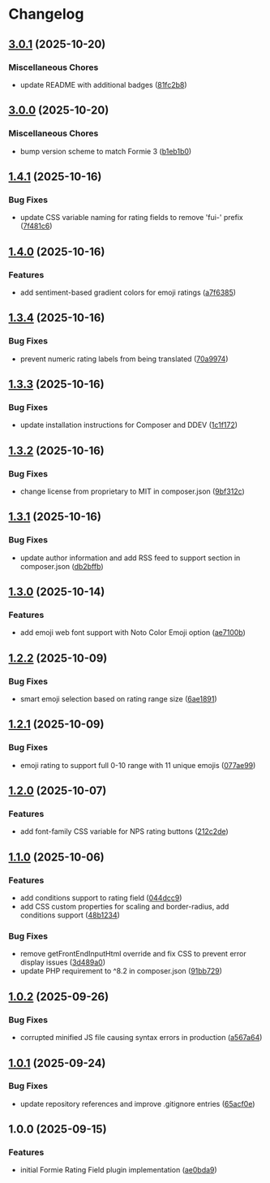 # Changelog

## [3.0.1](https://github.com/LindemannRock/craft-formie-rating-field/compare/v3.0.0...v3.0.1) (2025-10-20)


### Miscellaneous Chores

* update README with additional badges ([81fc2b8](https://github.com/LindemannRock/craft-formie-rating-field/commit/81fc2b843d265de1c3a256a8760e349c7d0bd8e2))

## [3.0.0](https://github.com/LindemannRock/craft-formie-rating-field/compare/v1.4.1...v3.0.0) (2025-10-20)


### Miscellaneous Chores

* bump version scheme to match Formie 3 ([b1eb1b0](https://github.com/LindemannRock/craft-formie-rating-field/commit/b1eb1b0771c27d6749f0697af345c51c85fe7763))

## [1.4.1](https://github.com/LindemannRock/craft-formie-rating-field/compare/v1.4.0...v1.4.1) (2025-10-16)


### Bug Fixes

* update CSS variable naming for rating fields to remove 'fui-' prefix ([7f481c6](https://github.com/LindemannRock/craft-formie-rating-field/commit/7f481c67c875792301d39399d1ced703fb32817d))

## [1.4.0](https://github.com/LindemannRock/craft-formie-rating-field/compare/v1.3.4...v1.4.0) (2025-10-16)


### Features

* add sentiment-based gradient colors for emoji ratings ([a7f6385](https://github.com/LindemannRock/craft-formie-rating-field/commit/a7f6385433bdf5218a324a9ebd9eb55222aef32a))

## [1.3.4](https://github.com/LindemannRock/craft-formie-rating-field/compare/v1.3.3...v1.3.4) (2025-10-16)


### Bug Fixes

* prevent numeric rating labels from being translated ([70a9974](https://github.com/LindemannRock/craft-formie-rating-field/commit/70a99742cfbc5d6b8ee6af799247fb1fc07171c9))

## [1.3.3](https://github.com/LindemannRock/craft-formie-rating-field/compare/v1.3.2...v1.3.3) (2025-10-16)


### Bug Fixes

* update installation instructions for Composer and DDEV ([1c1f172](https://github.com/LindemannRock/craft-formie-rating-field/commit/1c1f172f37335889af8dc25b6942d764102a21be))

## [1.3.2](https://github.com/LindemannRock/craft-formie-rating-field/compare/v1.3.1...v1.3.2) (2025-10-16)


### Bug Fixes

* change license from proprietary to MIT in composer.json ([9bf312c](https://github.com/LindemannRock/craft-formie-rating-field/commit/9bf312c5cccb6bd3280eb9d2799bce9a85b777a1))

## [1.3.1](https://github.com/LindemannRock/craft-formie-rating-field/compare/v1.3.0...v1.3.1) (2025-10-16)


### Bug Fixes

* update author information and add RSS feed to support section in composer.json ([db2bffb](https://github.com/LindemannRock/craft-formie-rating-field/commit/db2bffb8ee9b85994687e3f82d30cd2a8d94c9e3))

## [1.3.0](https://github.com/LindemannRock/craft-formie-rating-field/compare/v1.2.2...v1.3.0) (2025-10-14)


### Features

* add emoji web font support with Noto Color Emoji option ([ae7100b](https://github.com/LindemannRock/craft-formie-rating-field/commit/ae7100b044d312a336fb365339542b7bf395f409))

## [1.2.2](https://github.com/LindemannRock/craft-formie-rating-field/compare/v1.2.1...v1.2.2) (2025-10-09)


### Bug Fixes

* smart emoji selection based on rating range size ([6ae1891](https://github.com/LindemannRock/craft-formie-rating-field/commit/6ae1891e0913c632fd9a1e194f4106e7caf883be))

## [1.2.1](https://github.com/LindemannRock/craft-formie-rating-field/compare/v1.2.0...v1.2.1) (2025-10-09)


### Bug Fixes

* emoji rating to support full 0-10 range with 11 unique emojis ([077ae99](https://github.com/LindemannRock/craft-formie-rating-field/commit/077ae99910c5cc1142ad0971e720f914177bfe22))

## [1.2.0](https://github.com/LindemannRock/craft-formie-rating-field/compare/v1.1.0...v1.2.0) (2025-10-07)


### Features

* add font-family CSS variable for NPS rating buttons ([212c2de](https://github.com/LindemannRock/craft-formie-rating-field/commit/212c2de0eb13818792fe1ff24884f63c5d79f7e2))

## [1.1.0](https://github.com/LindemannRock/craft-formie-rating-field/compare/v1.0.2...v1.1.0) (2025-10-06)


### Features

* add conditions support to rating field ([044dcc9](https://github.com/LindemannRock/craft-formie-rating-field/commit/044dcc944ff0954e2d627c56ca6915387abda907))
* add CSS custom properties for scaling and border-radius, add conditions support ([48b1234](https://github.com/LindemannRock/craft-formie-rating-field/commit/48b12346877b2214a9c52fe1e8b43db545dd5333))


### Bug Fixes

* remove getFrontEndInputHtml override and fix CSS to prevent error display issues ([3d489a0](https://github.com/LindemannRock/craft-formie-rating-field/commit/3d489a0bb6b8fedf2951fc677815b88271d88493))
* update PHP requirement to ^8.2 in composer.json ([91bb729](https://github.com/LindemannRock/craft-formie-rating-field/commit/91bb729229384dd37dec76f5f11a90cfdfc7fd22))

## [1.0.2](https://github.com/LindemannRock/craft-formie-rating-field/compare/v1.0.1...v1.0.2) (2025-09-26)


### Bug Fixes

* corrupted minified JS file causing syntax errors in production ([a567a64](https://github.com/LindemannRock/craft-formie-rating-field/commit/a567a64791259b730a67228878a901f7423623bd))

## [1.0.1](https://github.com/LindemannRock/craft-formie-rating-field/compare/v1.0.0...v1.0.1) (2025-09-24)


### Bug Fixes

* update repository references and improve .gitignore entries ([65acf0e](https://github.com/LindemannRock/craft-formie-rating-field/commit/65acf0eafa28c6e4e1d0729ce8fb2328d02a49f4))

## 1.0.0 (2025-09-15)


### Features

* initial Formie Rating Field plugin implementation ([ae0bda9](https://github.com/LindemannRock/formie-rating-field/commit/ae0bda901b95b7adef3c28efc29a7e65c3ec3734))
